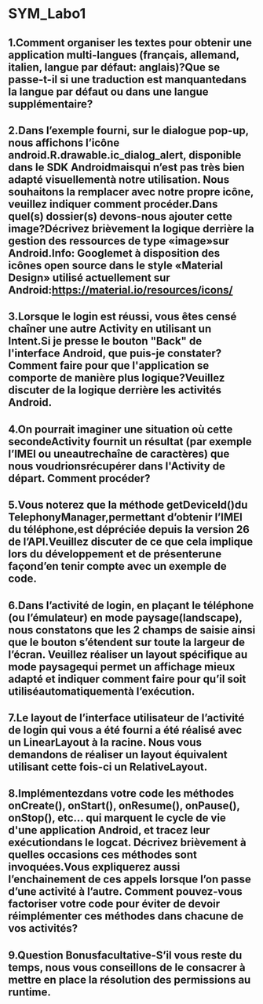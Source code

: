 # SYM_Labo1
## 1.Comment organiser les textes pour obtenir une application multi-langues (français, allemand, italien, langue par défaut: anglais)?Que se passe-t-il si une traduction est manquantedans la langue par défaut ou dans une langue supplémentaire?
## 2.Dans   l’exemple   fourni, sur   le   dialogue   pop-up, nous   affichons   l’icône android.R.drawable.ic_dialog_alert, disponible dans le SDK Androidmaisqui n’est pas très bien adapté visuellementà notre utilisation. Nous souhaitons la remplacer avec notre propre icône,  veuillez  indiquer  comment procéder.Dans  quel(s)  dossier(s)  devons-nous ajouter cette image?Décrivez brièvement la logique derrière la gestion des ressources de type «image»sur Android.Info: Googlemet à disposition des icônes open source dans le style «Material Design» utilisé actuellement sur Android:https://material.io/resources/icons/

## 3.Lorsque le login est réussi, vous êtes censé chaîner une autre Activity en utilisant un Intent.Si je presse le bouton "Back" de l'interface Android, que puis-je constater? Comment faire pour que l'application se comporte de manière plus logique?Veuillez discuter de la logique derrière les activités Android.

## 4.On pourrait imaginer une situation où cette secondeActivity fournit un résultat (par exemple l’IMEI ou uneautrechaîne de caractères) que nous voudrionsrécupérer dans l'Activity de départ. Comment procéder?

## 5.Vous noterez que la méthode getDeviceId()du TelephonyManager,permettant d’obtenir l’IMEI du téléphone,est dépréciée depuis la version 26 de l’API.Veuillez discuter de ce que cela implique lors du développement et de présenterune façond’en tenir compte avec un exemple de code.

## 6.Dans l’activité de login, en plaçant le téléphone (ou l’émulateur) en mode paysage(landscape), nous constatons que les 2 champs de saisie ainsi que le bouton s’étendent sur toute la largeur de l’écran. Veuillez réaliser un layout spécifique au mode paysagequi permet un affichage mieux adapté et indiquer comment faire pour qu’il soit utiliséautomatiquementà l’exécution.

## 7.Le layout de l’interface utilisateur de l’activité de login qui vous a été fourni a été réalisé avec un LinearLayout à la racine. Nous vous demandons de réaliser un layout équivalent utilisant cette fois-ci un RelativeLayout.

## 8.Implémentezdans  votre  code  les  méthodes onCreate(), onStart(), onResume(), onPause(), onStop(), etc... qui marquent le cycle de vie d'une application Android, et tracez leur exécutiondans le logcat. Décrivez brièvement à quelles occasions ces méthodes sont invoquées.Vous  expliquerez  aussi  l’enchainement  de  ces  appels  lorsque  l’on  passe  d’une activité  à  l’autre. Comment  pouvez-vous  factoriser  votre  code  pour  éviter  de  devoir réimplémenter ces méthodes dans chacune de vos activités?

## 9.Question Bonusfacultative-S’il vous reste du temps, nous vous conseillons de le consacrer à mettre en place la résolution des permissions au runtime.
